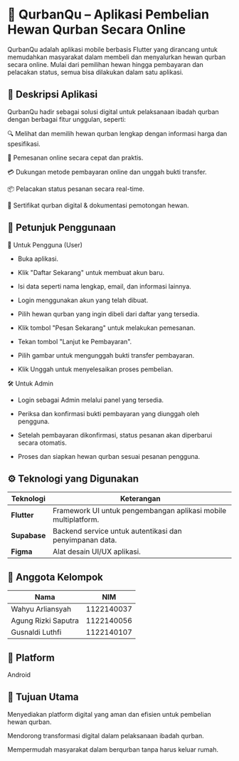 # 🐄 QurbanQu – Aplikasi Pembelian Hewan Qurban Secara Online
QurbanQu adalah aplikasi mobile berbasis Flutter yang dirancang untuk memudahkan masyarakat dalam membeli dan menyalurkan hewan qurban secara online. Mulai dari pemilihan hewan hingga pembayaran dan pelacakan status, semua bisa dilakukan dalam satu aplikasi.

## 📝 Deskripsi Aplikasi
QurbanQu hadir sebagai solusi digital untuk pelaksanaan ibadah qurban dengan berbagai fitur unggulan, seperti:

🔍 Melihat dan memilih hewan qurban lengkap dengan informasi harga dan spesifikasi.

🛒 Pemesanan online secara cepat dan praktis.

💳 Dukungan metode pembayaran online dan unggah bukti transfer.

📦 Pelacakan status pesanan secara real-time.

🧾 Sertifikat qurban digital & dokumentasi pemotongan hewan.

## 🧭 Petunjuk Penggunaan

👤 Untuk Pengguna (User)

-  Buka aplikasi.

-  Klik "Daftar Sekarang" untuk membuat akun baru.

-  Isi data seperti nama lengkap, email, dan informasi lainnya.

-  Login menggunakan akun yang telah dibuat.

-  Pilih hewan qurban yang ingin dibeli dari daftar yang tersedia.

-  Klik tombol "Pesan Sekarang" untuk melakukan pemesanan.

-  Tekan tombol "Lanjut ke Pembayaran".

-  Pilih gambar untuk mengunggah bukti transfer pembayaran.

-  Klik Unggah untuk menyelesaikan proses pembelian.

🛠️ Untuk Admin

-  Login sebagai Admin melalui panel yang tersedia.

-  Periksa dan konfirmasi bukti pembayaran yang diunggah oleh pengguna.

-  Setelah pembayaran dikonfirmasi, status pesanan akan diperbarui secara otomatis.

-  Proses dan siapkan hewan qurban sesuai pesanan pengguna.


## ⚙️ Teknologi yang Digunakan

| Teknologi    | Keterangan                                                     |
| ------------ | -------------------------------------------------------------- |
| **Flutter**  | Framework UI untuk pengembangan aplikasi mobile multiplatform. |
| **Supabase** | Backend service untuk autentikasi dan penyimpanan data.        |
| **Figma**    | Alat desain UI/UX aplikasi.                                    |


## 👥 Anggota Kelompok

| Nama                | NIM        |
| ------------------- | ---------- |
| Wahyu Arliansyah    | 1122140037 |
| Agung Rizki Saputra | 1122140056 |
| Gusnaldi Luthfi     | 1122140107 |

## 📱 Platform
Android

## 🎯 Tujuan Utama
Menyediakan platform digital yang aman dan efisien untuk pembelian hewan qurban.

Mendorong transformasi digital dalam pelaksanaan ibadah qurban.

Mempermudah masyarakat dalam berqurban tanpa harus keluar rumah.
